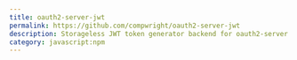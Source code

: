 ```yaml
---
title: oauth2-server-jwt
permalink: https://github.com/compwright/oauth2-server-jwt
description: Storageless JWT token generator backend for oauth2-server
category: javascript:npm
---
```


